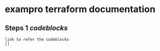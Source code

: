 # exampro terraform documentation 

## Steps 1 *codeblocks*
```
link to refer the codeblocks
[]
```
